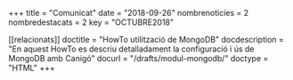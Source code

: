 +++
title             = "Comunicat"
date              = "2018-09-26"
nombrenoticies    = 2
nombredestacats   = 2
key               = "OCTUBRE2018"

[[relacionats]]
doctitle          = "HowTo utilització de MongoDB"
docdescription    = "En aquest HowTo es descriu detalladament la configuració i ús de MongoDB amb Canigó"
docurl            = "/drafts/modul-mongodb/"
doctype           = "HTML"
+++
